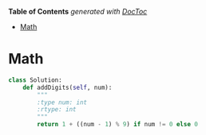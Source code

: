<!-- START doctoc generated TOC please keep comment here to allow auto update -->
<!-- DON'T EDIT THIS SECTION, INSTEAD RE-RUN doctoc TO UPDATE -->
**Table of Contents**  *generated with [DocToc](https://github.com/thlorenz/doctoc)*

- [Math](#math)

<!-- END doctoc generated TOC please keep comment here to allow auto update -->

# Math

```python
class Solution:
    def addDigits(self, num):
        """
        :type num: int
        :rtype: int
        """
        return 1 + ((num - 1) % 9) if num != 0 else 0
```
